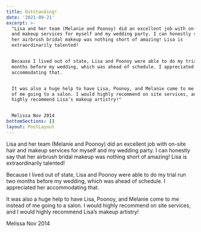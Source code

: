```yaml
---
title: Outstanding!
date: '2021-09-21'
excerpt: >-
  "Lisa and her team (Melanie and Poonoy) did an excellent job with on-site hair
  and makeup services for myself and my wedding party. I can honestly say that
  her airbrush bridal makeup was nothing short of amazing! Lisa is
  extraordinarily talented!


  Because I lived out of state, Lisa and Poonoy were able to do my trial run two
  months before my wedding, which was ahead of schedule. I appreciated her
  accommodating that.


  It was also a huge help to have Lisa, Poonoy, and Melanie come to me instead
  of me going to a salon. I would highly recommend on site services, and I would
  highly recommend Lisa’s makeup artistry!"


  Melissa Nov 2014
bottomSections: []
layout: PostLayout
---
```

Lisa and her team (Melanie and Poonoy) did an excellent job with on-site hair and makeup services for myself and my wedding party. I can honestly say that her airbrush bridal makeup was nothing short of amazing! Lisa is extraordinarily talented!

Because I lived out of state, Lisa and Poonoy were able to do my trial run two months before my wedding, which was ahead of schedule. I appreciated her accommodating that.

It was also a huge help to have Lisa, Poonoy, and Melanie come to me instead of me going to a salon. I would highly recommend on site services, and I would highly recommend Lisa’s makeup artistry!

Melissa Nov 2014
